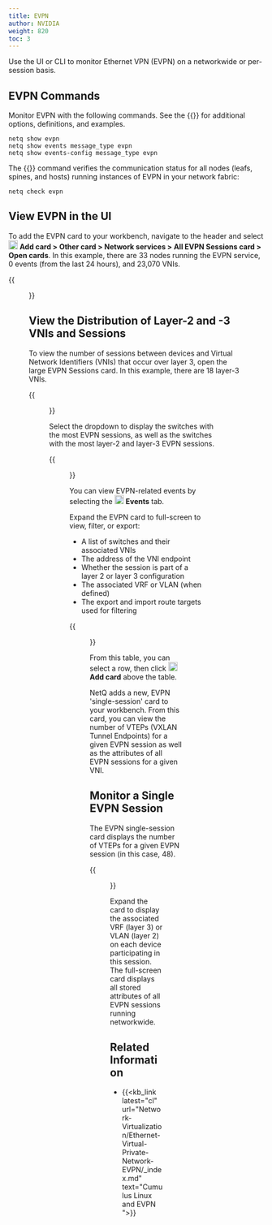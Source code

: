 ```yaml
---
title: EVPN
author: NVIDIA
weight: 820
toc: 3
---
```


Use the UI or CLI to monitor Ethernet VPN (EVPN) on a networkwide or per-session basis. 
## EVPN Commands

Monitor EVPN with the following commands. See the {{<link title="show/#netq-show-evpn" text="command line reference">}} for additional options, definitions, and examples.

```
netq show evpn
netq show events message_type evpn
netq show events-config message_type evpn
```

The {{<link title="check/#netq check evpn" text="netq check evpn">}} command verifies the communication status for all nodes (leafs, spines, and hosts) running instances of EVPN in your network fabric:

```
netq check evpn
```
## View EVPN in the UI

To add the EVPN card to your workbench, navigate to the header and select <img src="https://icons.cumulusnetworks.com/44-Entertainment-Events-Hobbies/02-Card-Games/card-game-diamond.svg" height="18" width="18"/> **Add card&nbsp;<span aria-label="and then">></span> Other card&nbsp;<span aria-label="and then">></span> Network services&nbsp;<span aria-label="and then">></span> All EVPN Sessions card&nbsp;<span aria-label="and then">></span> Open cards**. In this example, there are 33 nodes running the EVPN service, 0 events (from the last 24 hours), and 23,070 VNIs.

{{<figure src="/images/netq/med-evpn-490.png" width="200">}}

## View the Distribution of Layer-2 and -3 VNIs and Sessions

To view the number of sessions between devices and Virtual Network Identifiers (VNIs) that occur over layer 3, open the large EVPN Sessions card. In this example, there are 18 layer-3 VNIs.

{{<figure src="/images/netq/evpn-large-outline-450.png" width="650">}}

Select the dropdown to display the switches with the most EVPN sessions, as well as the switches with the most layer-2 and layer-3 EVPN sessions.

{{<figure src="/images/netq/evpn-large-dropdown-450.png" width="500">}}

You can view EVPN-related events by selecting the <img src="https://icons.cumulusnetworks.com/01-Interface-Essential/20-Alert/alarm-bell.svg" height="18" width="18"/> **Events** tab.

Expand the EVPN card to full-screen to view, filter, or export:

- A list of switches and their associated VNIs
- The address of the VNI endpoint
- Whether the session is part of a layer 2 or layer 3 configuration
- The associated VRF or VLAN (when defined)
- The export and import route targets used for filtering

{{<figure src="/images/netq/fullscreen-evpn-450.png" width="1300">}}

From this table, you can select a row, then click <img src="https://icons.cumulusnetworks.com/44-Entertainment-Events-Hobbies/02-Card-Games/card-game-diamond.svg" height="18" width="18"/> **Add card** above the table.

NetQ adds a new, EVPN 'single-session' card to your workbench. From this card, you can view the number of VTEPs (VXLAN Tunnel Endpoints) for a given EVPN session as well as the attributes of all EVPN sessions for a given VNI.

## Monitor a Single EVPN Session

The EVPN single-session card displays the number of VTEPs for a given EVPN session (in this case, 48). 

{{<figure src="/images/netq/evpn-single-session-450.png" width="200">}}

Expand the card to display the associated VRF (layer 3) or VLAN (layer 2) on each device participating in this session. The full-screen card displays all stored attributes of all EVPN sessions running networkwide.
## Related Information

- {{<kb_link latest="cl" url="Network-Virtualization/Ethernet-Virtual-Private-Network-EVPN/_index.md" text="Cumulus Linux and EVPN ">}}